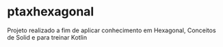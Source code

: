 # ptaxhexagonal
Projeto realizado a fim de aplicar conhecimento em Hexagonal, Conceitos de Solid e para treinar Kotlin

